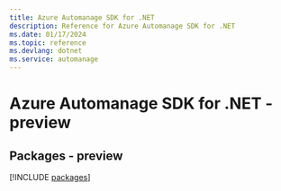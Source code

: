 ```yaml
---
title: Azure Automanage SDK for .NET
description: Reference for Azure Automanage SDK for .NET
ms.date: 01/17/2024
ms.topic: reference
ms.devlang: dotnet
ms.service: automanage
---
```

# Azure Automanage SDK for .NET - preview
## Packages - preview
[!INCLUDE [packages](automanage-index.md)]